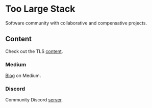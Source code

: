 # Too Large Stack

Software community with collaborative and compensative projects.

## Content

Check out the TLS [content](https://www.toolargestack.net/).

### Medium

[Blog](https://medium.com/@toolargestack) on Medium.

### Discord

Community Discord [server](https://discord.gg/Ne5MXMCa2p).
